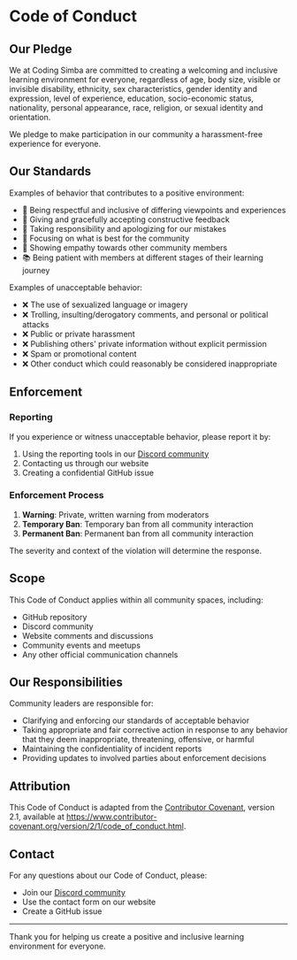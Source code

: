 # Code of Conduct

## Our Pledge

We at Coding Simba are committed to creating a welcoming and inclusive learning environment for everyone, regardless of age, body size, visible or invisible disability, ethnicity, sex characteristics, gender identity and expression, level of experience, education, socio-economic status, nationality, personal appearance, race, religion, or sexual identity and orientation.

We pledge to make participation in our community a harassment-free experience for everyone.

## Our Standards

Examples of behavior that contributes to a positive environment:

- 🤝 Being respectful and inclusive of differing viewpoints and experiences
- 💭 Giving and gracefully accepting constructive feedback
- 💪 Taking responsibility and apologizing for our mistakes
- 🎯 Focusing on what is best for the community
- 🤗 Showing empathy towards other community members
- 📚 Being patient with members at different stages of their learning journey

Examples of unacceptable behavior:

- ❌ The use of sexualized language or imagery
- ❌ Trolling, insulting/derogatory comments, and personal or political attacks
- ❌ Public or private harassment
- ❌ Publishing others' private information without explicit permission
- ❌ Spam or promotional content
- ❌ Other conduct which could reasonably be considered inappropriate

## Enforcement

### Reporting

If you experience or witness unacceptable behavior, please report it by:

1. Using the reporting tools in our [Discord community](https://discord.gg/7uZ6PWf4Xv)
2. Contacting us through our website
3. Creating a confidential GitHub issue

### Enforcement Process

1. **Warning**: Private, written warning from moderators
2. **Temporary Ban**: Temporary ban from all community interaction
3. **Permanent Ban**: Permanent ban from all community interaction

The severity and context of the violation will determine the response.

## Scope

This Code of Conduct applies within all community spaces, including:

- GitHub repository
- Discord community
- Website comments and discussions
- Community events and meetups
- Any other official communication channels

## Our Responsibilities

Community leaders are responsible for:

- Clarifying and enforcing our standards of acceptable behavior
- Taking appropriate and fair corrective action in response to any behavior that they deem inappropriate, threatening, offensive, or harmful
- Maintaining the confidentiality of incident reports
- Providing updates to involved parties about enforcement decisions

## Attribution

This Code of Conduct is adapted from the [Contributor Covenant](https://www.contributor-covenant.org), version 2.1, available at https://www.contributor-covenant.org/version/2/1/code_of_conduct.html.

## Contact

For any questions about our Code of Conduct, please:

- Join our [Discord community](https://discord.gg/7uZ6PWf4Xv)
- Use the contact form on our website
- Create a GitHub issue

---

Thank you for helping us create a positive and inclusive learning environment for everyone.
